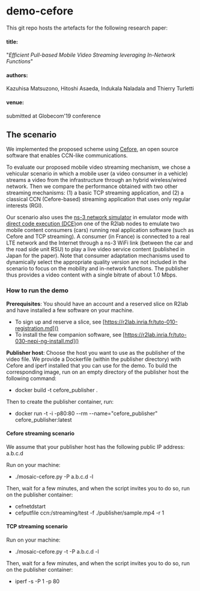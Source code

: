 # demo-cefore

This git repo hosts the artefacts for the following research paper:

#### title:

"*Efficient Pull-based Mobile Video Streaming leveraging In-Network Functions*"

#### authors:

Kazuhisa Matsuzono, Hitoshi Asaeda, Indukala Naladala and Thierry Turletti

#### venue:

submitted at Globecom'19 conference 



## The scenario
We implemented the proposed scheme using [Cefore](https://cefore.net/), an open source software  that enables CCN-like communications.

To evaluate our proposed mobile video streaming mechanism, we chose a vehicular scenario in which a mobile user (a video consumer in a vehicle) streams a video from the infrastructure through an hybrid wireless/wired network. Then we compare the performance obtained with two other streaming mechanisms: (1) a basic TCP streaming application, and (2) a classical CCN (Cefore-based) streaming application that uses only regular interests (RGI).

Our scenario also uses the [ns-3 network simulator](https://www.nsnam.org/) in emulator mode with [direct code execution (DCE)](https://www.nsnam.org/docs/dce/manual/html/index.html)on one of the R2lab nodes to emulate two mobile content consumers (cars) running real application software (such as Cefore and TCP streaming). A consumer (in France) is connected to a real LTE network and the Internet through a ns-3 WiFi link (between the car and the road side unit RSU) to play a live video service content (published in Japan for the paper).
Note that consumer adaptation mechanisms used to dynamically select the appropriate quality version are not included in the scenario to focus on the mobility and in-network functions. The publisher thus provides a video content with a single bitrate of about 1.0 Mbps.

### How to run the demo

**Prerequisites**: You should have an account and a reserved slice on R2lab and have installed a few software on your machine. 

* To sign up and reserve a slice, see [https://r2lab.inria.fr/tuto-010-registration.md]()   
* To install the few companion software, see [https://r2lab.inria.fr/tuto-030-nepi-ng-install.md]()

**Publisher host**: Choose the host you want to use as the publisher of the video file. We provide a Dockerfile (within the publisher directory) with Cefore and iperf installed that you can use for the demo. To build the corresponding image, run on an empty directory of the publisher host the following command:

* docker build -t cefore_publisher .

Then to create the publisher container, run:

* docker run  -t -i -p80:80  --rm --name="cefore\_publisher" cefore\_publisher:latest

#### Cefore streaming scenario 

We assume that your publisher host has the following public IP address: a.b.c.d

Run on your machine:

*  ./mosaic-cefore.py -P a.b.c.d -l

Then, wait for a few minutes, and when the script invites you to do so, run on the publisher container:

* cefnetdstart
* cefputfile ccn:/streaming/test -f ./publisher/sample.mp4 -r 1



#### TCP streaming scenario

Run on your machine:

 * ./mosaic-cefore.py -t -P a.b.c.d -l
 
Then, wait for a few minutes, and when the script invites you to do so, run on the publisher container:

* iperf -s -P 1 -p 80
